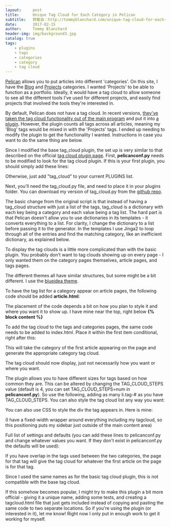 ```yaml
---
layout:     post
title:      Unique Tag Cloud for Each Category in Pelican
subtitle:   转载自：http://tommyblanchard.com/unique-tag-cloud-for-each-category-in-pelican
date:       2017-02-15
author:     Tommy Blanchard
header-img: img/background3.jpg
catalog: true
tags:
    - plugins
    - tags
    - categories
    - category
    - tag cloud
---
```


[Pelican](http://docs.getpelican.com/en/stable) allows you to put articles into different 'categories'. On this site, I have the [Blog](http://tommyblanchard.com/category/blog) and [Projects](http://tommyblanchard.com/category/projects) categories. I wanted 'Projects' to be able to function as a portfolio. Ideally, it would have a tag cloud to allow someone to see all the different tools I've used for different projects, and easily find projects that involved the tools they're interested in.

By default, Pelican does not have a tag cloud. In recent versions, [they've taken the tag cloud functionality out of the main program](http://docs.getpelican.com/en/stable/faq.html#my-tag-cloud-is-missing-broken-since-i-upgraded-pelican) and put it into [a plugin](https://github.com/getpelican/pelican-plugins/tree/master/tag_cloud). However, the plugin counts all tags across all articles, meaning my 'Blog' tags would be mixed in with the 'Projects' tags. I ended up needing to modify the plugin to get the functionality I wanted. Instructions in case you want to do the same thing are below.

Since I modified the base tag_cloud plugin, the set up is very similar to that described on the official [tag cloud plugin page](https://github.com/getpelican/pelican-plugins/tree/master/tag_cloud). First, **pelicanconf.py** needs to be modified to look for the tag cloud plugin. If this is your first plugin, you should simply add these lines:

Otherwise, just add "tag_cloud" to your current PLUGINS list.

Next, you'll need the tag_cloud.py file, and need to place it in your plugins folder. You can download my version of tag_cloud.py from the [github repo](https://github.com/TommyBlanchard/pelican-plugins/tree/master/tag_cloud).

The basic change from the original script is that instead of having a tag_cloud structure with just a list of the tags, tag_cloud is a dictionary with each key being a category and each value being a tag list. The hard part is that Pelican doesn't allow you to use dictionaries in its templates - it converts everything to a list. For clarity, I change the dictionary to a list before passing it to the generator. In the templates I use Jinga2 to loop through all of the entries and find the matching category, like an inefficient dictionary, as explained below.

To display the tag clouds is a little more complicated than with the basic plugin. You probably don't want to tag clouds showing up on every page - I only wanted them on the category pages themselves, article pages, and tags pages.

The different themes all have similar structures, but some might be a bit different. I use the [blueidea theme](https://github.com/blueicefield/pelican-blueidea).

To have the tag list for a category appear on article pages, the following code should be added **article.html**:

The placement of the code depends a bit on how you plan to style it and where you want it to show up. I have mine near the top, right below **{% block content %}**

To add the tag cloud to the tags and categories pages, the same code needs to be added to index.html. Place it within the first item conditional, right after this:

This will take the category of the first article appearing on the page and generate the appropriate category tag cloud.

The tag cloud should now display, just not necessarily how you want or where you want.

The plugin allows you to have different sizes for tags based on how common they are. This can be altered by changing the TAG_CLOUD_STEPS value (default is 4, you can set TAG_CLOUD_STEPS=num in **pelicanconf.py**). So use the following, adding as many li.tag-# as you have TAG_CLOUD_STEPS. You can also style the tag cloud list any way you want:

You can also use CSS to style the div the tag appears in. Here is mine:

(I have a fixed-width wrapper around everything including my tagcloud, so this positioning puts my sidebar just outside of the main content area)

Full list of settings and defaults (you can add these lines to pelicanconf.py and change whatever values you want. If they don't exist in pelicanconf.py the defaults will be used):

If you have overlap in the tags used between the two categories, the page for that tag will give the tag cloud for whatever the first article on the page is for that tag.

Since I used the same names as for the basic tag cloud plugin, this is not compatible with the base tag cloud.

If this somehow becomes popular, I might try to make this plugin a bit more official - giving it a unique name, adding some tests, and creating a tagcloud.html file that just gets included instead of copying and pasting the same code to two separate locations. So if you're using the plugin (or interested in it), let me know! Right now I only put in enough work to get it working for myself.
